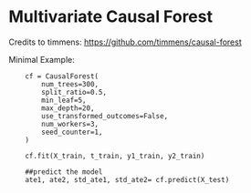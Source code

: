 # Multivariate Causal Forest


Credits to timmens: https://github.com/timmens/causal-forest

Minimal Example:
```
    cf = CausalForest(
        num_trees=300,
        split_ratio=0.5,
        min_leaf=5,
        max_depth=20,
        use_transformed_outcomes=False,
        num_workers=3,
        seed_counter=1,    
    )

    cf.fit(X_train, t_train, y1_train, y2_train)

    ##predict the model
    ate1, ate2, std_ate1, std_ate2= cf.predict(X_test)
```
